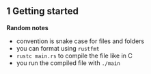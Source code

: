 ## 1 Getting started

**Random notes**

- convention is snake case for files and folders
- you can format using `rustfmt`
- `rustc main.rs` to compile the file like in C
- you run the compiled file with `./main`
